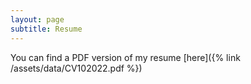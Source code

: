 ```yaml
---
layout: page
subtitle: Resume
---
```




You can find a PDF  version of my resume [here]({% link /assets/data/CV102022.pdf %}) 
